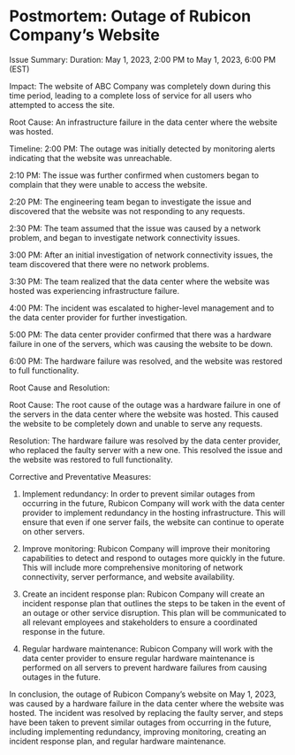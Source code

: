 
# Postmortem: Outage of Rubicon Company’s Website


Issue Summary:
Duration: May 1, 2023, 2:00 PM to May 1, 2023, 6:00 PM (EST)


Impact: The website of ABC Company was completely down during this time period, leading to a complete loss of service for all users who attempted to access the site.


Root Cause: An infrastructure failure in the data center where the website was hosted.


Timeline:
2:00 PM: The outage was initially detected by monitoring alerts indicating that the website was unreachable.


2:10 PM: The issue was further confirmed when customers began to complain that they were unable to access the website.


2:20 PM: The engineering team began to investigate the issue and discovered that the website was not responding to any requests.


2:30 PM: The team assumed that the issue was caused by a network problem, and began to investigate network connectivity issues.


3:00 PM: After an initial investigation of network connectivity issues, the team discovered that there were no network problems.


3:30 PM: The team realized that the data center where the website was hosted was experiencing infrastructure failure.


4:00 PM: The incident was escalated to higher-level management and to the data center provider for further investigation.


5:00 PM: The data center provider confirmed that there was a hardware failure in one of the servers, which was causing the website to be down.


6:00 PM: The hardware failure was resolved, and the website was restored to full functionality.


Root Cause and Resolution:


Root Cause: The root cause of the outage was a hardware failure in one of the servers in the data center where the website was hosted. This caused the website to be completely down and unable to serve any requests.


Resolution: The hardware failure was resolved by the data center provider, who replaced the faulty server with a new one. This resolved the issue and the website was restored to full functionality.

Corrective and Preventative Measures:
1. Implement redundancy: In order to prevent similar outages from occurring in the future, Rubicon Company will work with the data center provider to implement redundancy in the hosting infrastructure. This will ensure that even if one server fails, the website can continue to operate on other servers.

2. Improve monitoring: Rubicon Company will improve their monitoring capabilities to detect and respond to outages more quickly in the future. This will include more comprehensive monitoring of network connectivity, server performance, and website availability.

3. Create an incident response plan: Rubicon Company will create an incident response plan that outlines the steps to be taken in the event of an outage or other service disruption. This plan will be communicated to all relevant employees and stakeholders to ensure a coordinated response in the future.

4. Regular hardware maintenance: Rubicon Company will work with the data center provider to ensure regular hardware maintenance is performed on all servers to prevent hardware failures from causing outages in the future.

In conclusion, the outage of Rubicon Company’s website on May 1, 2023, was caused by a hardware failure in the data center where the website was hosted. The incident was resolved by replacing the faulty server, and steps have been taken to prevent similar outages from occurring in the future, including implementing redundancy, improving monitoring, creating an incident response plan, and regular hardware maintenance.



